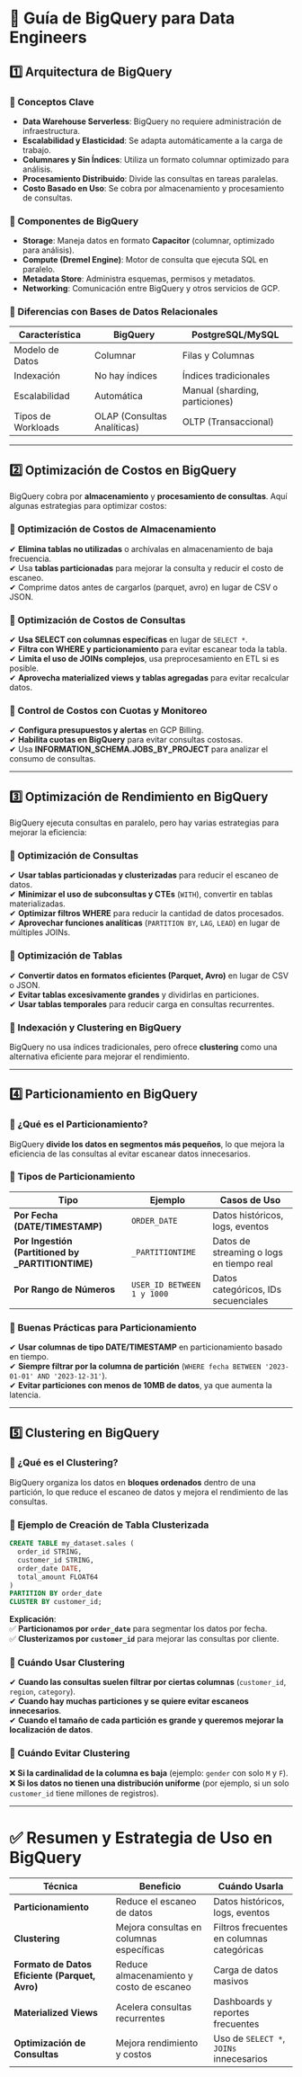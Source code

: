 # **📌 Guía de BigQuery para Data Engineers**

## **1️⃣ Arquitectura de BigQuery**
### **🔹 Conceptos Clave**
- **Data Warehouse Serverless**: BigQuery no requiere administración de infraestructura.
- **Escalabilidad y Elasticidad**: Se adapta automáticamente a la carga de trabajo.
- **Columnares y Sin Índices**: Utiliza un formato columnar optimizado para análisis.
- **Procesamiento Distribuido**: Divide las consultas en tareas paralelas.
- **Costo Basado en Uso**: Se cobra por almacenamiento y procesamiento de consultas.

### **🔹 Componentes de BigQuery**  
- **Storage**: Maneja datos en formato **Capacitor** (columnar, optimizado para análisis).  
- **Compute (Dremel Engine)**: Motor de consulta que ejecuta SQL en paralelo.  
- **Metadata Store**: Administra esquemas, permisos y metadatos.  
- **Networking**: Comunicación entre BigQuery y otros servicios de GCP.  

### **🔹 Diferencias con Bases de Datos Relacionales**  
| **Característica** | **BigQuery** | **PostgreSQL/MySQL** |
|--------------------|-------------|---------------------|
| Modelo de Datos | Columnar | Filas y Columnas |
| Indexación | No hay índices | Índices tradicionales |
| Escalabilidad | Automática | Manual (sharding, particiones) |
| Tipos de Workloads | OLAP (Consultas Analíticas) | OLTP (Transaccional) |

---

## **2️⃣ Optimización de Costos en BigQuery**  
BigQuery cobra por **almacenamiento** y **procesamiento de consultas**. Aquí algunas estrategias para optimizar costos:  

### **🔹 Optimización de Costos de Almacenamiento**  
✔ **Elimina tablas no utilizadas** o archívalas en almacenamiento de baja frecuencia.  
✔ Usa **tablas particionadas** para mejorar la consulta y reducir el costo de escaneo.  
✔ Comprime datos antes de cargarlos (parquet, avro) en lugar de CSV o JSON.  

### **🔹 Optimización de Costos de Consultas**  
✔ **Usa SELECT con columnas específicas** en lugar de `SELECT *`.  
✔ **Filtra con WHERE y particionamiento** para evitar escanear toda la tabla.  
✔ **Limita el uso de JOINs complejos**, usa preprocesamiento en ETL si es posible.  
✔ **Aprovecha materialized views y tablas agregadas** para evitar recalcular datos.  

### **🔹 Control de Costos con Cuotas y Monitoreo**  
✔ **Configura presupuestos y alertas** en GCP Billing.  
✔ **Habilita cuotas en BigQuery** para evitar consultas costosas.  
✔ Usa **INFORMATION_SCHEMA.JOBS_BY_PROJECT** para analizar el consumo de consultas.  

---

## **3️⃣ Optimización de Rendimiento en BigQuery**  
BigQuery ejecuta consultas en paralelo, pero hay varias estrategias para mejorar la eficiencia:  

### **🔹 Optimización de Consultas**  
✔ **Usar tablas particionadas y clusterizadas** para reducir el escaneo de datos.  
✔ **Minimizar el uso de subconsultas y CTEs** (`WITH`), convertir en tablas materializadas.  
✔ **Optimizar filtros WHERE** para reducir la cantidad de datos procesados.  
✔ **Aprovechar funciones analíticas** (`PARTITION BY`, `LAG`, `LEAD`) en lugar de múltiples JOINs.  

### **🔹 Optimización de Tablas**  
✔ **Convertir datos en formatos eficientes (Parquet, Avro)** en lugar de CSV o JSON.  
✔ **Evitar tablas excesivamente grandes** y dividirlas en particiones.  
✔ **Usar tablas temporales** para reducir carga en consultas recurrentes.  

### **🔹 Indexación y Clustering en BigQuery**  
BigQuery no usa índices tradicionales, pero ofrece **clustering** como una alternativa eficiente para mejorar el rendimiento.  

---

## **4️⃣ Particionamiento en BigQuery**  
### **🔹 ¿Qué es el Particionamiento?**  
BigQuery **divide los datos en segmentos más pequeños**, lo que mejora la eficiencia de las consultas al evitar escanear datos innecesarios.  

### **🔹 Tipos de Particionamiento**  
| **Tipo** | **Ejemplo** | **Casos de Uso** |
|----------|------------|-----------------|
| **Por Fecha (DATE/TIMESTAMP)** | `ORDER_DATE` | Datos históricos, logs, eventos |
| **Por Ingestión (Partitioned by _PARTITIONTIME)** | `_PARTITIONTIME` | Datos de streaming o logs en tiempo real |
| **Por Rango de Números** | `USER_ID BETWEEN 1 y 1000` | Datos categóricos, IDs secuenciales |

### **🔹 Buenas Prácticas para Particionamiento**  
✔ **Usar columnas de tipo DATE/TIMESTAMP** en particionamiento basado en tiempo.  
✔ **Siempre filtrar por la columna de partición** (`WHERE fecha BETWEEN '2023-01-01' AND '2023-12-31'`).  
✔ **Evitar particiones con menos de 10MB de datos**, ya que aumenta la latencia.  

---

## **5️⃣ Clustering en BigQuery**  
### **🔹 ¿Qué es el Clustering?**  
BigQuery organiza los datos en **bloques ordenados** dentro de una partición, lo que reduce el escaneo de datos y mejora el rendimiento de las consultas.  

### **🔹 Ejemplo de Creación de Tabla Clusterizada**  
```sql
CREATE TABLE my_dataset.sales (
  order_id STRING,
  customer_id STRING,
  order_date DATE,
  total_amount FLOAT64
)
PARTITION BY order_date
CLUSTER BY customer_id;
```
**Explicación**:  
✅ **Particionamos por `order_date`** para segmentar los datos por fecha.  
✅ **Clusterizamos por `customer_id`** para mejorar las consultas por cliente.  

### **🔹 Cuándo Usar Clustering**  
✔ **Cuando las consultas suelen filtrar por ciertas columnas** (`customer_id`, `region`, `category`).  
✔ **Cuando hay muchas particiones y se quiere evitar escaneos innecesarios**.  
✔ **Cuando el tamaño de cada partición es grande y queremos mejorar la localización de datos**.  

### **🔹 Cuándo Evitar Clustering**  
❌ **Si la cardinalidad de la columna es baja** (ejemplo: `gender` con solo `M` y `F`).  
❌ **Si los datos no tienen una distribución uniforme** (por ejemplo, si un solo `customer_id` tiene millones de registros).  

---

# **✅ Resumen y Estrategia de Uso en BigQuery**
| **Técnica** | **Beneficio** | **Cuándo Usarla** |
|------------|--------------|------------------|
| **Particionamiento** | Reduce el escaneo de datos | Datos históricos, logs, eventos |
| **Clustering** | Mejora consultas en columnas específicas | Filtros frecuentes en columnas categóricas |
| **Formato de Datos Eficiente (Parquet, Avro)** | Reduce almacenamiento y costo de escaneo | Carga de datos masivos |
| **Materialized Views** | Acelera consultas recurrentes | Dashboards y reportes frecuentes |
| **Optimización de Consultas** | Mejora rendimiento y costos | Uso de `SELECT *`, `JOINs` innecesarios |
